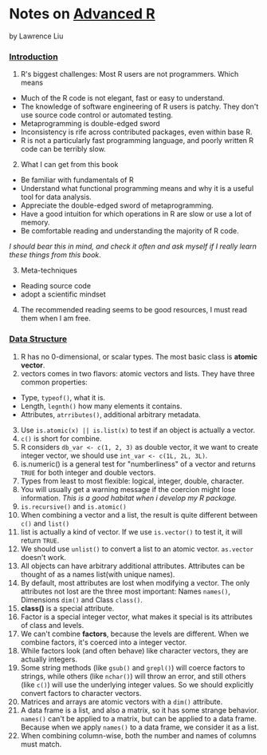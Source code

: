 Notes on [Advanced R](http://adv-r.had.co.nz/)
==============
by Lawrence Liu

### [Introduction](http://adv-r.had.co.nz/Introduction.html)
1. R's biggest challenges: Most R users are not programmers. Which means
 *  Much of the R code is not elegant, fast or easy to understand.
 *  The knowledge of software engineering of R users is patchy. They don't use source code control or automated testing.
 *  Metaprogramming is double-edged sword
 *  Inconsistency is rife across contributed packages, even within base R.
 *  R is not a particularly fast programming language, and poorly written R code can be terribly slow.
 
2. What I can get from this book
 * Be familiar with fundamentals of R
 * Understand what functional programming means and why it is a useful tool for data analysis.
 * Appreciate the double-edged sword of metaprogramming.
 * Have a good intuition for which operations in R are slow or use a lot of memory.
 * Be comfortable reading and understanding the majority of R code.
 
 *I should bear this in mind, and check it often and ask myself if I really learn these things from this book*.

3. Meta-techniques
 * Reading source code
 * adopt a scientific mindset

4. The recommended reading seems to be good resources, I must read them when I am free.


### [Data Structure](http://adv-r.had.co.nz/Data-structures.html)
1. R has no 0-dimensional, or scalar types. The most basic class is **atomic vector**.
2. vectors comes in two flavors: atomic vectors and lists. They have three common properties:
 * Type, `typeof()`, what it is.
 * Length, `legnth()` how many elements it contains.
 * Attributes, `atrributes()`, additional arbitrary metadata.
3. Use `is.atomic(x) || is.list(x)` to test if an object is actually a vector.
4. `c()` is short for combine.
5. R considers `db_var <- c(1, 2, 3)` as double vector, it we want to create integer vector, we should use `int_var <- c(1L, 2L, 3L)`.
6. is.numeric() is a general test for "numberliness" of a vector and returns `TRUE` for both integer and double vectors. 
7. Types from least to most flexible: logical, integer, double, character.
8. You will usually get a warning message if the coercion might lose information. *This is a good habitat when i develop my R package.*
9. `is.recursive()` and `is.atomic()`
10. When combining a vector and a list, the result is quite different between `c()` and `list()`
11. list is actually a kind of vector. If we use `is.vector()` to test it, it will return `TRUE`.
12. We should use `unlist()` to convert a list to an atomic vector. `as.vector` doesn't work.
13. All objects can have arbitrary additional attributes. Attributes can be thought of as a names list(with unique names).
14. By default, most attributes are lost when modifying a vector. The only attributes not lost are the three most important: Names `names()`, Dimensions `dim()` and Class `class()`.
15. **class()** is a special attribute.
16. Factor is a special integer vector, what makes it special is its attributes of class and levels.
17. We can't combine **factors**, because the levels are different. When we combine factors, it's coerced into a integer vector.
18. While factors look (and often behave) like character vectors, they are actually integers. 
19. Some string methods (like `gsub()` and `grepl()`) will coerce factors to strings, while others (like `nchar()`) will throw an error, and still others (like `c()`) will use the underlying integer values. So we should explicitly convert factors to character vectors.
20. Matrices and arrays are atomic vectors with a `dim()` attribute.
21. A data frame is a list, and also a matrix, so it has some strange behavior. `names()` can't be applied to a matrix, but can be applied to a data frame. Because when we apply `names()` to a data frame, we consider it as a list. 
22. When combining column-wise, both the number and names of columns must match.
